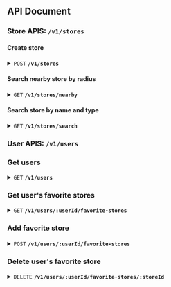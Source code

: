 ## API Document

### Store APIS: `/v1/stores`

#### Create store

<details>
 <summary><code>POST</code> <code><b>/v1/stores</b></code></summary>

##### Request

Body

> | name      | type     | data type | description |
> | --------- | -------- | --------- | ----------- |
> | name      | required | string    | N/A         |
> | type      | required | integer   | N/A         |
> | latitude  | required | float     | N/A         |
> | longitude | required | float     | N/A         |

##### Responses

> | http code | response                                             |
> | --------- | ---------------------------------------------------- |
> | `200`     | `OK`                                                 |
> | `400`     | `{ errors: [{"code":"400","message":"Bad Request"}]` |

</details>

#### Search nearby store by radius

<details>
 <summary><code>GET</code> <code><b>/v1/stores/nearby</b></code> <code></code></summary>

##### Request

Query

> | name      | type     | data type | description |
> | --------- | -------- | --------- | ----------- |
> | distance  | required | integer   | N/A         |
> | latitude  | required | float     | N/A         |
> | longitude | required | float     | N/A         |

##### Responses

> | http code | response                                                                                         |
> | --------- | ------------------------------------------------------------------------------------------------ |
> | `200`     | `[{"id":1,"name":"Store 1","type":4,"latitude":17.0246,"longitude":-19.2765,"distance":76.977}]` |
> | `400`     | `{ errors: [{"code":"400","message":"Bad Request"}]`                                             |

</details>

#### Search store by name and type

<details>
 <summary><code>GET</code> <code><b>/v1/stores/search</b></code> <code></code></summary>

##### Request

Query

> | name | type     | data type | description |
> | ---- | -------- | --------- | ----------- |
> | name | required | string    | N/A         |
> | type | required | integer   | N/A         |

##### Responses

> | http code | response                                                                                         |
> | --------- | ------------------------------------------------------------------------------------------------ |
> | `200`     | `[{"id":1,"name":"Store 1","type":4,"latitude":17.0246,"longitude":-19.2765,"distance":76.977}]` |
> | `400`     | `{ errors: [{"code":"400","message":"Bad Request"}]`                                             |

</details>

### User APIS: `/v1/users`

### Get users

<details>
 <summary><code>GET</code> <code><b>/v1/users</b></code> <code></code></summary>

##### Responses

> | http code | response                                                                |
> | --------- | ----------------------------------------------------------------------- | --- |
> | `200`     | `[[{"id":1,"name":"George Zemlak","email":"Ross_Ziemann@hotmail.com"}]` |     |

</details>

### Get user's favorite stores

<details>
 <summary><code>GET</code> <code><b>/v1/users/:userId/favorite-stores</b></code> <code></code></summary>

##### Request

Param

> | name   | type     | data type | description |
> | ------ | -------- | --------- | ----------- |
> | userId | required | integer   | N/A         |

##### Responses

> | http code | response                                                                                    |
> | --------- | ------------------------------------------------------------------------------------------- |
> | `200`     | `[{"store":{"id":20,"name":"Roberts Inc","latitude":67.4371,"longitude":8.9098,"type":5}}]` |
> | `400`     | `{ errors: [{"code":"400","message":"Bad Request"}]`                                        |

</details>

### Add favorite store

<details>
 <summary><code>POST</code> <code><b>/v1/users/:userId/favorite-stores</b></code> <code></code></summary>

##### Request

Param

> | name   | type     | data type | description |
> | ------ | -------- | --------- | ----------- |
> | userId | required | integer   | N/A         |

Body

> | name    | type     | data type | description |
> | ------- | -------- | --------- | ----------- |
> | storeId | required | integer   | N/A         |

##### Responses

> | http code | response                                             |
> | --------- | ---------------------------------------------------- |
> | `200`     | `OK`                                                 |
> | `400`     | `{ errors: [{"code":"400","message":"Bad Request"}]` |

</details>

### Delete user's favorite store

<details>
 <summary><code>DELETE</code> <code><b>/v1/users/:userId/favorite-stores/:storeId</b></code> <code></code></summary>

##### Request

Param

> | name    | type     | data type | description |
> | ------- | -------- | --------- | ----------- |
> | userId  | required | integer   | N/A         |
> | storeId | required | integer   | N/A         |

##### Responses

> | http code | response                                             |
> | --------- | ---------------------------------------------------- |
> | `200`     | `OK`                                                 |
> | `400`     | `{ errors: [{"code":"400","message":"Bad Request"}]` |

</details>
